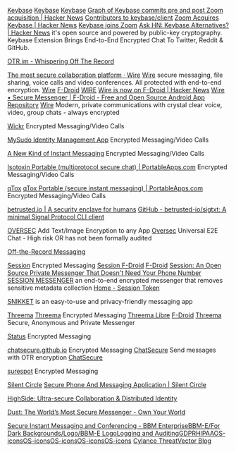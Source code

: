 
[Keybase](https://keybase.io/)
[Keybase](http://keybase.io/docs/extension)
[Keybase](https://github.com/keybase/client)
[Graph of Keybase commits pre and post Zoom acquisition | Hacker News](https://news.ycombinator.com/item?id=28814210)
[Contributors to keybase/client](https://github.com/keybase/client/graphs/contributors)
[Zoom Acquires Keybase | Hacker News](https://news.ycombinator.com/item?id=23102430)
[Keybase joins Zoom](https://keybase.io/blog/keybase-joins-zoom)
[Ask HN: Keybase Alternatives? | Hacker News](https://news.ycombinator.com/item?id=23103386)
it's open source and powered by public-key cryptography.
Keybase Extension Brings End-to-End Encrypted Chat To Twitter, Reddit & GitHub.

[OTR.im - Whispering Off The Record](https://otr.im)

[The most secure collaboration platform · Wire](https://wire.com/)
[Wire](https://wire.com/en/)
secure messaging, file sharing, voice calls and video conferences. All protected with end-to-end encryption.
[Wire](https://github.com/wireapp/wire-android)
[F-Droid](https://f-droid.org/app/com.wire)
[WIRE](https://github.com/wireapp)
[Wire is now on F-Droid | Hacker News](https://news.ycombinator.com/item?id=30117423)
[Wire • Secure Messenger | F-Droid - Free and Open Source Android App Repository](https://f-droid.org/en/packages/com.wire/)
[Wire](https://github.com/wireapp/wire-ios)
Modern, private communications with crystal clear voice, video, group chats - always encrypted

[Wickr](https://wickr.com/)
Encrypted Messaging/Video Calls

[MySudo Identity Management App](https://mysudo.com/)
Encrypted Messaging/Video Calls

[A New Kind of Instant Messaging](https://tox.chat)
Encrypted Messaging/Video Calls

[Isotoxin Portable (multiprotocol secure chat) | PortableApps.com](https://portableapps.com/apps/internet/isotoxin-portable)
Encrypted Messaging/Video Calls

[qTox](https://qtox.github.io/)
[qTox Portable (secure instant messaging) | PortableApps.com](https://portableapps.com/apps/internet/qtox-portable)
Encrypted Messaging/Video Calls

[betrusted.io | A security enclave for humans](https://betrusted.io)
[GitHub - betrusted-io/sigtxt: A minimal Signal Protocol CLI client](https://github.com/betrusted-io/sigtxt)

[OVERSEC](https://www.oversec.io/)
Add Text/Image Encryption to any App
[Oversec](https://f-droid.org/packages/io.oversec.one)
Universal E2E Chat - High risk OR has not been formally audited

[Off-the-Record Messaging](https://otr.cypherpunks.ca/)

[Session](https://getsession.org/)
Encrypted Messaging
[Session F-Droid](https://github.com/oxen-io/session-android)
[F-Droid](https://www.f-droid.org/app/network.loki.messenger.fdroid)
[Session: An Open Source Private Messenger That Doesn't Need Your Phone Number](https://itsfoss.com/session-messenger)
[SESSION MESSENGER](https://github.com/loki-project/session-android)
an end-to-end encrypted messenger that removes sensitive metadata collection
[Home - Session Token](https://token.getsession.org/)

[SNIKKET](https://www.f-droid.org/en/packages/org.snikket.android/)
is an easy-to-use and privacy-friendly messaging app

[Threema](https://threema.ch/)
[Threema](https://threema.ch/en)
Encrypted Messaging
[Threema Libre](https://github.com/threema-ch/threema-android)
[F-Droid](https://f-droid.org/app/ch.threema.app.libre)
[Threema](https://github.com/threema-ch/threema-ios)
Secure, Anonymous and Private Messenger

[Status](https://status.im/)
Encrypted Messaging

[chatsecure.github.io](https://chatsecure.org/)
Encrypted Messaging
[ChatSecure](https://github.com/ChatSecure/ChatSecure-iOS)
Send messages with OTR encryption
[ChatSecure](https://ballinger.io/apps/chatsecure/)

[surespot](https://www.surespot.me/)
Encrypted Messaging

[Silent Circle](https://www.silentcircle.com/)
[Secure Phone And Messaging Application | Silent Circle](https://www.silentcircle.com/products-and-solutions/silent-phone/)

[HighSide: Ultra-secure Collaboration & Distributed Identity](https://highside.io/)

[Dust: The World’s Most Secure Messenger - Own Your World](https://usedust.com/)

[Secure Instant Messaging and Conferencing - BBM EnterpriseBBM-E/For Dark Backgrounds/Logo/BBM-E LogoLogging and AuditingGDPRHIPAAOS-iconsOS-iconsOS-iconsOS-iconsOS-icons](https://www.blackberry.com/us/en/products/bbm-enterprise)
[Cylance ThreatVector Blog](https://blogs.blackberry.com/en)
